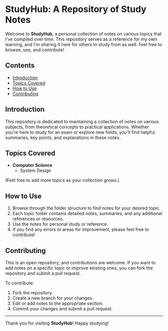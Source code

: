 # StudyHub: A Repository of Study Notes

Welcome to **StudyHub**, a personal collection of notes on various topics that I've compiled over time. This repository serves as a reference for my own learning, and I'm sharing it here for others to study from as well. Feel free to browse, use, and contribute!

## Contents

- [Introduction](#introduction)
- [Topics Covered](#topics-covered)
- [How to Use](#how-to-use)
- [Contributing](#contributing)

## Introduction

This repository is dedicated to maintaining a collection of notes on various subjects, from theoretical concepts to practical applications. Whether you're here to study for an exam or explore new fields, you'll find helpful summaries, key points, and explanations in these notes. 

## Topics Covered

- **Computer Science**
  - System Design

(Feel free to add more topics as your collection grows.)

## How to Use

1. Browse through the folder structure to find notes for your desired topic.
2. Each topic folder contains detailed notes, summaries, and any additional references or resources.
3. Use the notes for personal study or reference.
4. If you find any errors or areas for improvement, please feel free to contribute!

## Contributing

This is an open repository, and contributions are welcome. If you want to add notes on a specific topic or improve existing ones, you can fork the repository and submit a pull request.

To contribute:
1. Fork the repository.
2. Create a new branch for your changes.
3. Edit or add notes to the appropriate section.
4. Commit your changes and submit a pull request.

---

Thank you for visiting **StudyHub**! Happy studying!
